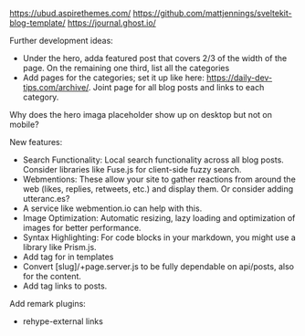 https://ubud.aspirethemes.com/
https://github.com/mattjennings/sveltekit-blog-template/
https://journal.ghost.io/

Further development ideas: 
- Under the hero, adda featured post that covers 2/3 of the width of the page. On the remaining one third, list all the categories
- Add pages for the categories; set it up like here: https://daily-dev-tips.com/archive/. Joint page for all blog posts and links to each category.

Why does the hero imaga placeholder show up on desktop but not on mobile?

New features: 
- Search Functionality: Local search functionality across all blog posts. Consider libraries like Fuse.js for client-side fuzzy search.
- Webmentions: These allow your site to gather reactions from around the web (likes, replies, retweets, etc.) and display them. Or consider adding utteranc.es?
- A service like webmention.io can help with this.
- Image Optimization: Automatic resizing, lazy loading and optimization of images for better performance.
- Syntax Highlighting: For code blocks in your markdown, you might use a library like Prism.js.
- Add <A> tag for in templates
- Convert [slug]/+page.server.js to be fully dependable on api/posts, also for the content.
- Add tag links to posts. 

Add remark plugins:
- rehype-external links

